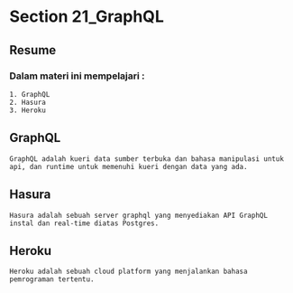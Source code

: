 # Section 21_GraphQL
## Resume

### Dalam materi ini mempelajari :
	1. GraphQL
	2. Hasura
	3. Heroku
	
## GraphQL
	GraphQL adalah kueri data sumber terbuka dan bahasa manipulasi untuk api, dan runtime untuk memenuhi kueri dengan data yang ada.

## Hasura
	Hasura adalah sebuah server graphql yang menyediakan API GraphQL instal dan real-time diatas Postgres.
	
## Heroku
	Heroku adalah sebuah cloud platform yang menjalankan bahasa pemrograman tertentu.
